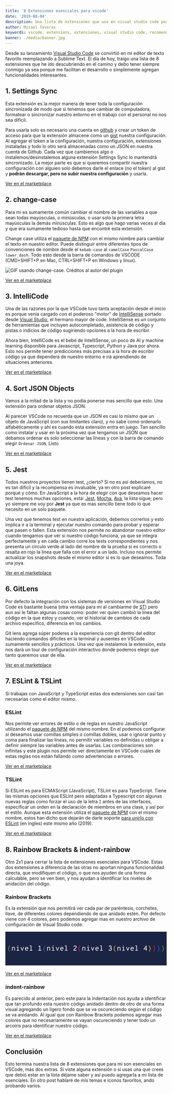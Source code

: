 ```yaml
---
title: '8 Extensiones esenciales para vscode'
date: '2019-08-04'
description: Una lista de extensiones que uso en visual studio code para facilitar mi desarrollo
author: Misael Taveras
keywords: vscode, extensions, extensiones, visual studio code, recomendaciones
banner: ./media/banner.jpg
---
```


Desde su lanzamiento [Visual Studio Code][vscode] se convirtió en mi editor de texto favorito reemplazando a Sublime Text. El día de hoy, traigo una lista de 8 extensiones que he ido descubriendo en el camino y debo tener siempre conmigo ya sea porque me facilitan el desarrollo o simplemente agregan funcionalidades interesantes.

## 1. Settings Sync

Esta extensión es la mejor manera de tener toda la configuración sincronizada de modo que si tenemos que cambiar de computadora, formatear o sincronizar nuestro entorno en el trabajo con el personal no nos sea difícil.

Para usarla solo es necesario una cuenta en [github][github] y crear un token de acceso para que la extensión almacene como un [gist][githubgist] nuestra configuración. Al agregar el token a la configuración, nuestra configuración, extensiones instaladas y todo lo otro será almacenadas como un JSON en nuestra cuenta de Github. Cada vez que cambiemos algo o instalemos/desinstalemos alguna extensión Settings Sync lo mantendrá sincronizado. La mejor parte es que si queremos compartir nuestra configuración con alguien solo debemos darle el enlace (no el token) al gist y **podrán descargar, pero no subir nuestra configuración** y usarla.

[Ver en el marketplace][SettingsSync]

## 2. change-case

Para mi es sumamente común cambiar el nombre de las variables a que sean todas mayúsculas, o minúsculas, o usar solo la primera letra mayúsculas la demás minúsculas. Esto es algo que hago varias veces al día y que era sumamente tedioso hasta que encontré esta extensión.

Change case utiliza el [paquete de NPM][ChangeCaseNPM] con el mismo nombre para cambiar el texto en nuestro editor. Puede distinguir entre diferentes tipos de convenciones de nombre desde el `kebab-case` al `camelCase` `PascalCase` `lower_dash`. Todo esto desde la barra de comandos de VSCODE (CMD+SHIFT+P en Mac, CTRL+SHIFT+P en Windows y linux).

![GIF usando change-case. Créditos al autor del plugin](https://cloud.githubusercontent.com/assets/2899448/10712456/3c5e29b6-7a9c-11e5-9ce4-7eb944889696.gif)

[Ver en el marketplace][ChangeCase]

## 3. IntelliCode

Una de las razones por la que VSCode tuvo tanta aceptación desde el inicio es porque venia cargado con el poderoso "motor" de [IntelliSense][IntelliSense] portado desde [Visual Studio][VisualStudio], el hermano mayor de code. IntelliSense es un conjunto de herramientas que incluyen autocompletado, asistencia de código y pistas o indicios de código sugiriendo opciones a la hora de escribir.

Ahora bien, IntelliCode es el bebé de IntelliSense, un poco de AI y machine learning disponible para Javascript, Typescript, Python y Java por ahora. Esto nos permite tener predicciones más precisas a la hora de escribir código ya que dependerá de nuestro entorno e irá aprendiendo de situaciones anteriores.

[Ver en el marketplace][IntelliCode]

## 4. Sort JSON Objects

Vamos a la mitad de la lista y no podía ponerse mas sencillo que esto. Una extensión para ordenar objetos JSON.

Al parecer VSCode no recuerda que un JSON es casi lo mismo que un objeto de JavaScript (con sus limitantes claro), y no sabe como ordenarlo alfabéticamente y ahí es cuando esta extensión entra en juego. Tan sencillo como instalar y usar en la próxima  vez que tengamos un JSON que debamos ordenar es solo seleccionar las líneas y con la barra de comando elegir `Ordenar JSON`. Listo

[Ver en el marketplace][SortJSON]

## 5. Jest

Todos nuestros proyectos tienen test, ¿cierto? Si no es así deberíamos, no es tan difícil y la recompensa es invaluable, ya en otro post explicaré porqué y cómo. En JavaScript a la hora de elegir con que deseamos hacer test tenemos muchas opciones, está: [Jest][JestIo], [Mocha][Mocha], [Ava][AVA], la lista sigue; pero yo siempre me voy por **Jest** ya que es mas sencillo tiene todo lo que necesito en un solo paquete.

Una vez que tenemos test en nuestra aplicación, debemos correrlos y esto implica ir a la terminal y ejecutar nuestro comando para probar y esperar que pasen o fallen. Esta extensión nos permite no abandonar nuestro editor cuando tengamos que ver si nuestro código funciona, ya que se integra perfectamente y en cada cambio corre los tests correspondientes y nos presenta un circulo verde al lado del nombre de la prueba si es correcto o resalta en rojo la línea que falla con el error a un lado. Incluso nos permite actualizar los snapshots desde el mismo editor si es lo que deseamos. Toda una joya.

[Ver en el marketplace][Jest]

## 6. GitLens

Por defecto la integración con los sistemas de versiones en Visual Studio Code es bastante buena (otra ventaja para mi al cambiarme de [ST][SublimeText]) pero aun así le faltan algunas cosas como: poder ver quien cambió la línea del código en la que estoy y cuando, ver el historial de cambios de cada archivo especifico, diferencia en los cambios.

Git lens agrega súper poderes a la experiencia con git dentro del editor haciendo comandos difíciles en la terminal y ausentes en VSCode sumamente sencillos y prácticos. Una vez que instalamos la extensión, esta nos dará un tour de configuración interactivo donde podemos elegir que tanto queremos usar de ella.

[Ver en el marketplace][GitLens]

## 7. ESLint & TSLint

Si trabajas con JavaScript y TypeScript estas dos extensiones son casi tan necesarias como el editor mismo.

### ESLint

Nos permite ver errores de estilo o de reglas en nuestro JavaScript utilizando el [paquete de NPM][EslintNPM] del mismo nombre. En el podemos configurar si deseamos usar comillas simples o comillas dobles, usar o ignorar punto y coma para finalizar las líneas, no permitir variables no definidas u obligar a definir siempre las variables antes de usarlas. Las combinaciones son infinitas y este plugin nos permite ver directamente en VSCode cuales de estas reglas nos están fallando como advertencias o errores.

[Ver en el marketplace][ESLint]

### TSLint

Si ESLint es para ECMAScript (JavaScript), TSLint es para TypeScript. Tiene las mismas opciones que ESLint pero adaptadas a Typescript con algunas nuevas reglas como forzar el uso de la letra `I` antes de las interfaces, especificar un orden en la declaración de miembros en una clase, y así por el estilo. Aunque esta extensión utiliza el [paquete de NPM][TSLintNPM] con el mismo nombre, estos han dicho que dejarán de darle soporte [para unirlo con ESLint][TSLintESLint] (en ingles) este mismo año (2019).

[Ver en el marketplace][TSLint]

## 8. Rainbow Brackets & indent-rainbow

Otro 2x1 para cerrar la lista de extensiones esenciales para VSCode. Estas dos extensiones a diferencia de las otras no aportan ninguna funcionalidad directa, que modifiquen el código, o que nos ayuden de una forma calculable, pero se ven bien, y nos ayudan a identificar los niveles de anidación del código.

### Rainbow Brackets

Es la extensión que nos permitirá ver cada par de paréntesis, corchetes, llave, de diferentes colores dependiendo de que anidado estén. Por defecto viene con 4 colores, pero podemos agregar mas en nuestro archivo de configuración de Visual Studio code.

![Ejemplo de Rainbow Brackets](media/rainbow-brackets.jpg)

[Ver en el marketplace][RainbowBrackets]

### indent-rainbow

Es parecido al anterior, pero este para la indentación nos ayuda a identificar que tan profundo esta nuestro código anidado dentro de otro de una forma visual agregando un ligero fondo que se va oscureciendo según el código se va anidando. Al igual que con Rainbow Brackets podemos agregar mas colores que no necesariamente se vayan oscureciendo y tener todo un arcoíris para identificar nuestro código.

[Ver en el marketplace][IndentRainbow]

## Conclusión

Esto termina nuestra lista de 8 extensiones que para mi son esenciales en VSCode, más dos extras. Si viste alguna extensión o si usas una que crees que debió estar en la lista déjame saber y así puedo agregarla a mi lista de esenciales. En otro post hablaré de mis temas e iconos favoritos, ando probando varios.

[vscode]: https://code.visualstudio.com
[github]: https://github.com
[githubgist]: https://gist.github.com
[SettingsSync]: https://marketplace.visualstudio.com/items?itemName=Shan.code-settings-sync
[ChangeCase]: https://marketplace.visualstudio.com/items?itemName=wmaurer.change-case
[ChangeCaseNPM]: https://npmjs.org/package/change-case
[IntelliCode]: https://marketplace.visualstudio.com/items?itemName=VisualStudioExptTeam.vscodeintellicode
[IntelliSense]: https://code.visualstudio.com/docs/editor/intellisense
[VisualStudio]: https://visualstudio.microsoft.com
[SortJSON]: https://marketplace.visualstudio.com/items?itemName=richie5um2.vscode-sort-json
[JestIo]: https://jestjs.io
[AVA]: https://github.com/avajs/ava
[Mocha]: https://mochajs.org/
[Jest]: https://marketplace.visualstudio.com/items?itemName=Orta.vscode-jest
[GitLens]: https://marketplace.visualstudio.com/items?itemName=eamodio.gitlens
[SublimeText]: https://www.sublimetext.com
[EslintNPM]: https://npmjs.org/package/eslint
[ESLint]: https://marketplace.visualstudio.com/items?itemName=dbaeumer.vscode-eslint
[TSLint]: https://marketplace.visualstudio.com/items?itemName=ms-vscode.vscode-typescript-tslint-plugin
[TSLintNPM]: https://npmjs.org/package/tslint
[TSLintESLint]: https://medium.com/palantir/tslint-in-2019-1a144c2317a9
[RainbowBrackets]: https://marketplace.visualstudio.com/items?itemName=2gua.rainbow-brackets
[IndentRainbow]: https://marketplace.visualstudio.com/items?itemName=2gua.rainbow-brackets

